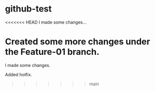 # github-test

<<<<<<< HEAD
I made some changes...

Created some more changes under the Feature-01 branch.
=======
I made some changes.

Added hotfix.
>>>>>>> main

